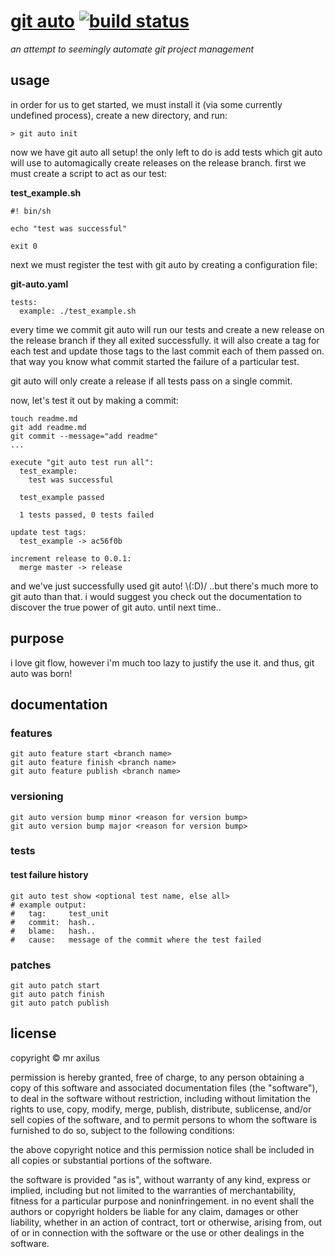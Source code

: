 # [git auto][1] [![build status][2]][3]
*an attempt to seemingly automate git project management*

## usage
in order for us to get started, we must install it (via some currently undefined
process), create a new directory, and run:

```
> git auto init
```

now we have git auto all setup! the only left to do is add tests which git
auto will use to automagically create releases on the release branch. first
we must create a script to act as our test:

**test_example.sh**
```
#! bin/sh

echo "test was successful"

exit 0
```

next we must register the test with git auto by creating a configuration file:

**git-auto.yaml**
```
tests:
  example: ./test_example.sh
```

every time we commit git auto will run our tests and create a new release on
the release branch if they all exited successfully. it will also create a tag
for each test and update those tags to the last commit each of them passed on.
that way you know what commit started the failure of a particular test.

git auto will only create a release if all tests pass on a single commit.

now, let's test it out by making a commit:

```
touch readme.md
git add readme.md
git commit --message="add readme"
...

execute "git auto test run all":
  test_example:
    test was successful

  test_example passed

  1 tests passed, 0 tests failed

update test tags:
  test_example -> ac56f0b

increment release to 0.0.1:
  merge master -> release
```

and we've just successfully used git auto! \\(:D)/ ..but there's much more to
git auto than that. i would suggest you check out the documentation to
discover the true power of git auto. until next time..


## purpose
i love git flow, however i'm much too lazy to justify the use it. and thus, git
auto was born!


## documentation
### features
```
git auto feature start <branch name>
git auto feature finish <branch name>
git auto feature publish <branch name>
```


### versioning
```
git auto version bump minor <reason for version bump>
git auto version bump major <reason for version bump>
```


### tests
#### test failure history
```
git auto test show <optional test name, else all>
# example output:
#   tag:     test_unit
#   commit:  hash..
#   blame:   hash..
#   cause:   message of the commit where the test failed
```



### patches
```
git auto patch start
git auto patch finish
git auto patch publish
```

## license
copyright © mr axilus

permission is hereby granted, free of charge, to any person obtaining a copy
of this software and associated documentation files (the "software"), to deal
in the software without restriction, including without limitation the rights
to use, copy, modify, merge, publish, distribute, sublicense, and/or sell
copies of the software, and to permit persons to whom the software is
furnished to do so, subject to the following conditions:

the above copyright notice and this permission notice shall be included in all
copies or substantial portions of the software.

the software is provided "as is", without warranty of any kind, express or
implied, including but not limited to the warranties of merchantability,
fitness for a particular purpose and noninfringement. in no event shall the
authors or copyright holders be liable for any claim, damages or other
liability, whether in an action of contract, tort or otherwise, arising from,
out of or in connection with the software or the use or other dealings in the
software.

[1]: git-auto.projectaxil.us "git auto"
[2]: https://secure.travis-ci.org/mraxilus/git-auto.png?branch=master
[3]: https://secure.travis-ci.org/mraxilus/git-auto
